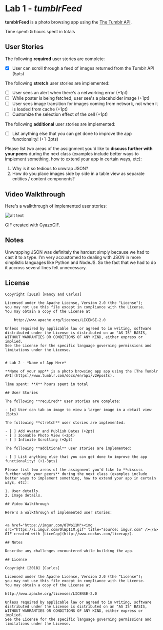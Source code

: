 # Lab 1 - *tumblrFeed*

**tumblrFeed** is a photo browsing app using the [The Tumblr API](https://www.tumblr.com/docs/en/api/v2#posts).

Time spent: **5** hours spent in totals

## User Stories

The following **required** user stories are complete:

- [x] User can scroll through a feed of images returned from the Tumblr API (5pts)

The following **stretch** user stories are implemented:

- [ ] User sees an alert when there's a networking error (+1pt)
- [ ] While poster is being fetched, user see's a placeholder image (+1pt)
- [ ] User sees image transition for images coming from network, not when it is loaded from cache (+1pt)
- [ ] Customize the selection effect of the cell (+1pt)

The following **additional** user stories are implemented:

- [ ] List anything else that you can get done to improve the app functionality! (+1-3pts)

Please list two areas of the assignment you'd like to **discuss further with your peers** during the next class (examples include better ways to implement something, how to extend your app in certain ways, etc):

1. Why is it so tedious to unwrap JSON?
2. How do you place images side by side in a table view as separate entities / content components?

## Video Walkthrough

Here's a walkthrough of implemented user stories:

![alt text](https://i.gyazo.com/d1d93e0012767b9989afee95ff54f357.gif)


GIF created with [GyazoGIF](https://gyazo.en.softonic.com/).

## Notes
Unwrapping JSON was definitely the hardest simply because we had to cast it to a type. I'm very accustomed to dealing with JSON in more simplistic languages like Python and NodeJS. So the fact that we had to do it accross several lines felt unnecessary. 

## License

    Copyright [2018] [Nancy and Carlos]

    Licensed under the Apache License, Version 2.0 (the "License");
    you may not use this file except in compliance with the License.
    You may obtain a copy of the License at

        http://www.apache.org/licenses/LICENSE-2.0

    Unless required by applicable law or agreed to in writing, software
    distributed under the License is distributed on an "AS IS" BASIS,
    WITHOUT WARRANTIES OR CONDITIONS OF ANY KIND, either express or implied.
    See the License for the specific language governing permissions and
    limitations under the License.
    
    
    # Lab 2 - *Name of App Here*
    
    **Name of your app** is a photo browsing app app using the [The Tumblr API](https://www.tumblr.com/docs/en/api/v2#posts).
    
    Time spent: **X** hours spent in total
    
    ## User Stories
    
    The following **required** user stories are complete:
    
    - [x] User can tab an image to view a larger image in a detail view (5pts)
    
    The following **stretch** user stories are implemented:
    
    - [ ] Add Avatar and Publish Dates (+2pt)
    - [ ] Zoomable Photo View (+2pt)
    - [ ] Infinite Scrolling (+2pt)
    
    The following **additional** user stories are implemented:
    
    - [ ] List anything else that you can get done to improve the app functionality! (+1-3pts)
    
    Please list two areas of the assignment you'd like to **discuss further with your peers** during the next class (examples include better ways to implement something, how to extend your app in certain ways, etc):
    
    1. User details.
    2. Image details. 
    
    ## Video Walkthrough
    
    Here's a walkthrough of implemented user stories:
    

    <a href="https://imgur.com/OlWp11M"><img src="https://i.imgur.com/OlWp11M.gif" title="source: imgur.com" /></a>    
    GIF created with [LiceCap](http://www.cockos.com/licecap/).
    
    ## Notes
    
    Describe any challenges encountered while building the app.
    
    ## License
    
    Copyright [2018] [Carlos]
    
    Licensed under the Apache License, Version 2.0 (the "License");
    you may not use this file except in compliance with the License.
    You may obtain a copy of the License at
    
    http://www.apache.org/licenses/LICENSE-2.0
    
    Unless required by applicable law or agreed to in writing, software
    distributed under the License is distributed on an "AS IS" BASIS,
    WITHOUT WARRANTIES OR CONDITIONS OF ANY KIND, either express or implied.
    See the License for the specific language governing permissions and
    limitations under the License.
